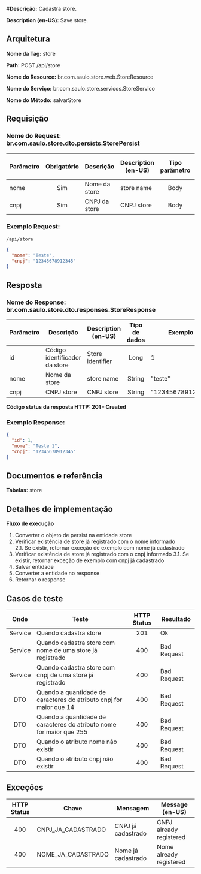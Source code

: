 #**Descrição:** Cadastra store.

**Description (en-US):** Save store.

## **Arquitetura**

**Nome da Tag:** store

**Path:** POST /api/store

**Nome do Resource:** br.com.saulo.store.web.StoreResource

**Nome do Serviço:** br.com.saulo.store.servicos.StoreServico

**Nome do Método:** salvarStore

## **Requisição**

### **Nome do Request:** br.com.saulo.store.dto.persists.StorePersist

|Parâmetro | Obrigatório | Descrição | Description (en-US) | Tipo parâmetro | Tipo de dados | Exemplo | Validador |
|---|:---:|---|---|:---:|:---:|---|---|
| nome | Sim | Nome da store | store name | Body | String | "teste" | Máximo: 255 |
| cnpj | Sim | CNPJ da store | CNPJ store | Body | String | "12345678912345" | Máximo: 14 |


### **Exemplo Request:**
```
/api/store
```
```json
{
  "nome": "Teste",
  "cnpj": "12345678912345"
}
```

## **Resposta**

### **Nome do Response:** br.com.saulo.store.dto.responses.StoreResponse

|Parâmetro | Descrição | Description (en-US) | Tipo de dados | Exemplo |
|---|---|---|:---:|---|
| id | Código identificador da store | Store identifier | Long | 1 | 
| nome | Nome da store | store name | String | "teste" | 
| cnpj | CNPJ store | CNPJ store | String | "12345678912345" |
 

**Código status da resposta HTTP: 201 - Created**

### **Exemplo Response:**
```json
{
  "id": 1,
  "nome": "Teste 1",
  "cnpj": "12345678912345"
}
```

## **Documentos e referência**

**Tabelas:** store

## **Detalhes de implementação**

**Fluxo de execução**

1. Converter o objeto de persist na entidade store
2. Verificar existência de store já registrado com o nome informado  
2.1. Se existir, retornar exceção de exemplo com nome já cadastrado
3. Verificar existência de store já registrado com o cnpj informado 
3.1. Se existir, retornar exceção de exemplo com cnpj já cadastrado 
4. Salvar entidade
5. Converter a entidade no response
6. Retornar o response

## **Casos de teste**

| Onde | Teste | HTTP Status | Resultado |
| :---: | --- | :---: | --- |
| Service | Quando cadastra store | 201 | Ok |
| Service | Quando cadastra store com nome de uma store já registrado | 400 | Bad Request |
| Service | Quando cadastra store com cnpj de uma store já registrado | 400 | Bad Request |
| DTO | Quando a quantidade de caracteres do atributo cnpj for maior que 14 |  400 | Bad Request |
| DTO | Quando a quantidade de caracteres do atributo nome for maior que 255 |  400 | Bad Request |
| DTO | Quando o atributo nome não existir | 400 | Bad Request |
| DTO | Quando o atributo cnpj não existir | 400 | Bad Request |

## **Exceções**

| HTTP Status | Chave | Mensagem | Message (en-US) |
|:---:|---|---|---|
| 400 | CNPJ_JA_CADASTRADO | CNPJ já cadastrado | CNPJ already registered |
| 400 | NOME_JA_CADASTRADO | Nome já cadastrado | Nome already registered |